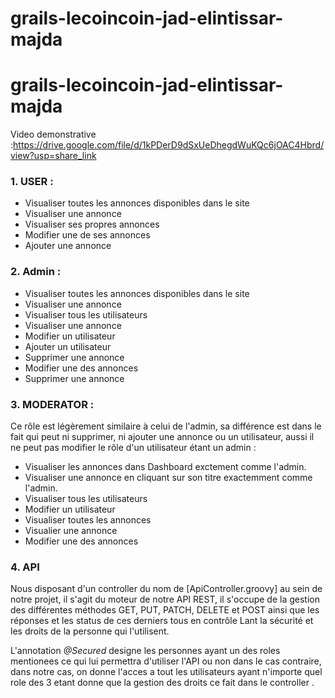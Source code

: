# grails-lecoincoin-jad-elintissar-majda
# grails-lecoincoin-jad-elintissar-majda

Video demonstrative  :https://drive.google.com/file/d/1kPDerD9dSxUeDhegdWuKQc6jOAC4Hbrd/view?usp=share_link

### 1. USER :


- Visualiser toutes les annonces disponibles dans le site 
- Visualiser une annonce
- Visualiser ses propres annonces
- Modifier une de ses annonces 
- Ajouter une annonce
 
### 2. Admin :


- Visualiser toutes les annonces disponibles dans le site 
- Visualiser une annonce
- Visualiser tous les utilisateurs
- Visualiser une annonce
- Modifier un utilisateur 
- Ajouter un utilisateur
- Supprimer une annonce 
- Modifier une des annonces
- Supprimer une annonce 

    

### 3. MODERATOR :

Ce rôle est légèrement similaire à celui de l'admin, sa différence est dans le fait qui peut ni supprimer, ni ajouter une annonce ou un utilisateur, aussi il ne peut pas modifier le rôle d'un utilisateur étant un admin :

- Visualiser les annonces dans Dashboard exctement comme l'admin. 
- Visualiser une annonce en cliquant sur son titre exactemment comme l'admin.
- Visualiser tous les utilisateurs 
- Modifier un utilisateur 
- Visualiser toutes les annonces 
- Visualier une annonce
-  Modifier une des annonces 
  
### 4. API 

  Nous disposant d'un controller du nom de [ApiController.groovy] au sein de notre projet, il s'agit du moteur de notre API REST, il s'occupe de la gestion des différentes méthodes GET, PUT, PATCH, DELETE et POST ainsi que les réponses et les status de ces derniers tous en contrôle Lant la sécurité et les droits de la personne qui l'utilisent.

  L'annotation *@Secured* designe les personnes ayant un des roles mentionees ce qui lui permettra d'utiliser l'API ou non dans le cas contraire, dans notre cas, on donne l'acces a tout les utilisateurs ayant n'importe quel role des 3 etant donne que la gestion des droits ce fait dans le controller .
  
